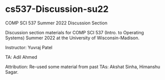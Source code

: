 # cs537-Discussion-su22

COMP SCI 537 Summer 2022 Discussion Section

Discussion section materials for COMP SCI 537 (Intro. to Operating Systems) Summer 2022 at the University of Wisconsin-Madison.

Instructor: Yuvraj Patel

TA: Adil Ahmed

Attribution: Re-used some material from past TAs: Akshat Sinha, Himanshu Sagar.
